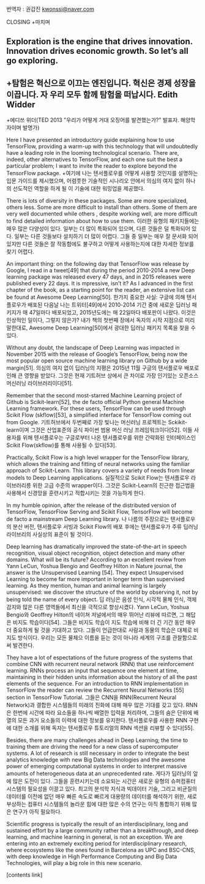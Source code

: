 번역자 : 권갑진 kwonssi@naver.com

 CLOSING
 +마치며
  
  Exploration is the engine that drives innovation. Innovation drives economic growth. So let’s all go exploring.
 -
 +탐험은 혁신으로 이끄는 엔진입니다. 혁신은 경제 성장을 이끕니다. 자 우리 모두 함께 탐험을 떠납시다. 
  Edith Widder
 -
 +에디쓰 위더(TED 2013 "우리가 어떻게 거대 오징어를 발견했는가?" 발표자. 해양학자이며 발명가)
   
   
  Here I have presented an introductory guide explaining how to use TensorFlow, providing a warm-up with this technology that will undoubtedly have a leading role in the looming technological scenario. There are, indeed, other alternatives to TensorFlow, and each one suit the best a particular problem; I want to invite the reader to explore beyond the TensorFlow package.
 +여기에 나는 텐서플로우를 어떻게 사용할 것인지를 설명하는 입문 가이드를 제시했으며, 어렴풋한 기술적인 시나리오 안에서 의심의 여지 없이 하나의 선도적인 역할을 하게 될 이 기술에 대한 워밍업을 제공했다.
 
There is lots of diversity in these packages. Some are more specialized, others less. Some are more difficult to install than others. Some of them are very well documented while others , despite working well, are more difficult to find detailed information about how to use them.
이러한 유형의 패키지들에는 매우 많은 다양성이 있다. 일부는 더 많이 특화되어 있으며, 다른 것들은 덜 특화되어 있다. 일부는 다른 것들보다 설치하기 더 많이 어렵다. 그들 중 일부는 매우 잘 문서화 되어 있지만 다른 것들은 잘 작동함에도 불구하고 어떻게 사용하는지에 대한 자세한 정보를 찾기 어렵다.

An important thing: on the following day that TensorFlow was release by Google, I read in a tweet[49] that during the period 2010-2014 a new Deep learning package was released every 47 days, and in 2015 releases were published every 22 days. It is mpressive, isn’t it? As I advanced in the first chapter of the book, as a starting point for the reader, an extensive list can be found at Awesome Deep Learning[50].
한가지 중요한 사실: 구글에 의해 텐서플로우가 배포된 다음날 나는 트위터[49]에서 2010-2014 기간 중에 새로운 딥러닝 패키지가 매 47일마다 배포되었고, 2015년도에는 매 22일마다 배포판이 나왔다. 이것은 인상적인 일이다, 그렇지 않은가? 내가 책의 첫번째 장에서 독자의 시작 지점으로 미리 말한대로, Awesome Deep Learning[50]에서 광대한 딥러닝 패키지 목록을 찾을 수 있다.


Without any doubt, the landscape of Deep Learning was impacted in November 2015 with the release of Google’s TensorFlow, being now the most popular open source machine learning library on Github by a wide margin[51].
의심의 여지 없이 딥러닝의 지평은 2015년 11월 구글의  텐서플로우 배포로 인해 큰 영향을 받았다. 그것은 현재 기트허브 상에서 큰 차이로  가장 인기있는 오픈소스 머신러닝 라이브러리이다[51].

Remember that the second most-starred Machine Learning project of Github is Scikit-learn[52], the de facto official Python general Machine Learning framework. For these users, TensorFlow can be used through Scikit Flow (skflow)[53], a simplified interface for TensorFlow coming out from Google.
기트허브에서 두번째로 가장 빛나는 머신러닝 프로젝트는 Sckikit-learn이며 그것은 산업표준의 공식 파이썬 범용 머신 러닝 프레임워크이다[52]. 이들 사용자를 위해 텐서플로우는 구글로부터 나온 텐서플로우를 위한 간략화된 인터페이스인 Scikit Flow(skflow)를 통해 사용될 수 있다[53]. 

Practically, Scikit Flow is a high level wrapper for the TensorFlow library, which allows the training and fitting of neural networks using the familiar approach of Scikit-Learn. This library covers a variety of needs from linear models to Deep Learning applications.
실질적으로 Scikit Flow는 텐서플로우 라이브러리릉 위한 고급 수준의 wrapper이다. 그것은 Scikit-Learn의 친근한 접근법을 사용해서  신경망을 훈련시키고 적합시키는 것을 가능하게 한다. 

In my humble opinion, after the release of the distributed version of TensorFlow, TensorFlow Serving and Scikit Flow, TensorFlow will become de facto a mainstream Deep Learning library.
나 나름의 주장으로는 텐서플로우의 분산 버전, 텐서플로우 서빙과 Scikit Flow의 배포 후에는 텐서플로우가 주류 딥러닝 라이브리의 사실상의 표준이 될 것이다.

Deep learning has dramatically improved the state-of-the-art in speech recognition, visual object recognition, object detection and many other domains. What will be its future? According to an excellent review from Yann LeCun, Yoshua Bengio and Geoffrey Hilton in Nature journal, the answer is the Unsupervised Learning [54]. They expect Unsupervised Learning to become far more important in longer term than supervised learning. As they mention, human and animal learning is largely unsupervised: we discover the structure of the world by observing it, not by being told the name of every object.
딥 러닝은 음성 인식, 시각적 물체 인식, 객체 감지와  많은 다른 영역들에서 최신을 극적으로 향상시켰다. Yann LeCun, Yoshua Bengio와 Geoffrey Hilton의 네이쳐 저널에서의 매우 뛰어난 리뷰에 따르면, 그 해답은 비지도 학습이다[54]. 그들은 비지도 학습이 지도 학습에 비해 더 긴 기간 동안 매우 더 중요하게 될 것을 기대하고 있다. 그들이 언급한대로 사람과 동물의 학습은 대체로 비지도 방식이다. 우리는 모든 물체으 이름을 듣는 것이 아니라 세계의 구조를 관찰함으로써 발견한다.

They have a lot of espectations of the future progress of the systems that combine CNN with recurrent neural network (RNN) that use reinforcement learning. RNNs process an input that sequence one element at time, maintaining in their hidden units information about the history of all the past elements of the sequence. For an introduction to RNN implementation in TensorFlow the reader can review the Recurrent Neural Networks [55] section in TensorFlow Tutorial.
그들은 CNN을 RNN(Recurrent Neural Network)과 결합한 시스템들의 미래의 진화에 대해 매우 많은 기대를 갖고 있다. RNN은 한번에 시간에 따라 요소들을 하나씩 배열한 입력을 처리하며, 그들의 숨은 단위에 배열의 모든 과거 요소들의 이력에 대한 정보를 유지한다. 텐서플로우를 사용한 RNN 구현에 대한 소개를 위해 독자는 텐서플로우 튜토리얼의 RNN 섹션을 리뷰할 수 있다[55]. 

Besides, there are many challenges ahead in Deep Learning; the time to training them are driving the need for a new class of supercomputer systems. A lot of research is still necessary in order to integrate the best analytics knowledge with new Big Data technologies and the awesome power of emerging computational systems in order to interpret massive amounts of heterogeneous data at an unprecedented rate.
게다가 딥러닝의 앞에 많은 도전이 있다. 그들을 훈련시키는데 소요되는 시간은 새로운 유형의 슈퍼컴퓨터 시스템의 필요성을 이끌고 있다. 최고의 분석학 지식과 빅데이터 기술, 그리고 비균질의 데이터를  이전에 없던 매우 빠른 속도로 빠르게 대용량의 데이터를 해석하기 위한, 새로 부상하는 컴퓨터 시스템들의 놀라운 힘에 대한 많은 수의 연구는 아직 통합하기 위해 많은 연구가 아직 필요하다.

Scientific progress is typically the result of an interdisciplinary, long and sustained effort by a large community rather than a breakthrough, and deep learning, and machine learning in general, is not an exception. We are entering into an extremely exciting period for interdisciplinary research, where ecosystems like the ones found in Barcelona as UPC and BSC-CNS, with deep knowledge in High Performance Computing and Big Data Technologies, will play a big role in this new scenario.


[contents link]
